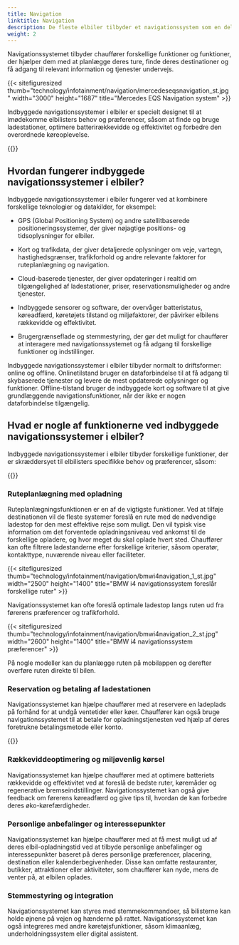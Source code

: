 ```yaml
---
title: Navigation
linktitle: Navigation
description: De fleste elbiler tilbyder et navigationssystem som en del af infotainmentsystemet.
weight: 2
---
```

<!-- markdownlint-disable MD033 -->
Navigationssystemet tilbyder chauffører forskellige funktioner og funktioner, der hjælper dem med at planlægge deres ture, finde deres destinationer og få adgang til relevant information og tjenester undervejs.

{{< sitefiguresized thumb="technology/infotainment/navigation/mercedeseqsnavigation_st.jpg" width="3000" height="1687" title="Mercedes EQS Navigation system" >}}

Indbyggede navigationssystemer i elbiler er specielt designet til at imødekomme elbilisters behov og præferencer, såsom at finde og bruge ladestationer, optimere batterirækkevidde og effektivitet og forbedre den overordnede køreoplevelse.

{{<evkxdisplayaddarticle />}}

## Hvordan fungerer indbyggede navigationssystemer i elbiler?

Indbyggede navigationssystemer i elbiler fungerer ved at kombinere forskellige teknologier og datakilder, for eksempel:

- GPS (Global Positioning System) og andre satellitbaserede positioneringssystemer, der giver nøjagtige positions- og tidsoplysninger for elbiler.

- Kort og trafikdata, der giver detaljerede oplysninger om veje, vartegn, hastighedsgrænser, trafikforhold og andre relevante faktorer for ruteplanlægning og navigation.

- Cloud-baserede tjenester, der giver opdateringer i realtid om tilgængelighed af ladestationer, priser, reservationsmuligheder og andre tjenester.

- Indbyggede sensorer og software, der overvåger batteristatus, køreadfærd, køretøjets tilstand og miljøfaktorer, der påvirker elbilens rækkevidde og effektivitet.

- Brugergrænseflade og stemmestyring, der gør det muligt for chauffører at interagere med navigationssystemet og få adgang til forskellige funktioner og indstillinger.

Indbyggede navigationssystemer i elbiler tilbyder normalt to driftsformer: online og offline. Onlinetilstand bruger en dataforbindelse til at få adgang til skybaserede tjenester og levere de mest opdaterede oplysninger og funktioner. Offline-tilstand bruger de indbyggede kort og software til at give grundlæggende navigationsfunktioner, når der ikke er nogen dataforbindelse tilgængelig.

## Hvad er nogle af funktionerne ved indbyggede navigationssystemer i elbiler?

Indbyggede navigationssystemer i elbiler tilbyder forskellige funktioner, der er skræddersyet til elbilisters specifikke behov og præferencer, såsom:

{{<evkxdisplayaddarticle />}}
### Ruteplanlægning med opladning

Ruteplanlægningsfunktionen er en af ​​de vigtigste funktioner. Ved at tilføje destinationen vil de fleste systemer foreslå en rute med de nødvendige ladestop for den mest effektive rejse som muligt.
Den vil typisk vise information om det forventede opladningsniveau ved ankomst til de forskellige opladere, og hvor meget du skal oplade hvert sted. Chauffører kan ofte filtrere ladestanderne efter forskellige kriterier, såsom operatør, kontakttype, nuværende niveau eller faciliteter.

{{< sitefiguresized thumb="technology/infotainment/navigation/bmwi4navigation_1_st.jpg" width="2500" height="1400" title="BMW i4 navigationssystem foreslår forskellige ruter" >}}

Navigationssystemet kan ofte foreslå optimale ladestop langs ruten ud fra førerens præferencer og trafikforhold.

{{< sitefiguresized thumb="technology/infotainment/navigation/bmwi4navigation_2_st.jpg" width="2600" height="1400" title="BMW i4 navigationssystem præferencer" >}}

På nogle modeller kan du planlægge ruten på mobilappen og derefter overføre ruten direkte til bilen.

### Reservation og betaling af ladestationen

Navigationssystemet kan hjælpe chauffører med at reservere en ladeplads på forhånd for at undgå ventetider eller køer. Chauffører kan også bruge navigationssystemet til at betale for opladningstjenesten ved hjælp af deres foretrukne betalingsmetode eller konto.

{{<evkxdisplayaddarticle />}}

### Rækkeviddeoptimering og miljøvenlig kørsel

Navigationssystemet kan hjælpe chauffører med at optimere batteriets rækkevidde og effektivitet ved at foreslå de bedste ruter, køremåder og regenerative bremseindstillinger. Navigationssystemet kan også give feedback om førerens køreadfærd og give tips til, hvordan de kan forbedre deres øko-kørefærdigheder.

### Personlige anbefalinger og interessepunkter

Navigationssystemet kan hjælpe chauffører med at få mest muligt ud af deres elbil-opladningstid ved at tilbyde personlige anbefalinger og interessepunkter baseret på deres personlige præferencer, placering, destination eller kalenderbegivenheder. Disse kan omfatte restauranter, butikker, attraktioner eller aktiviteter, som chauffører kan nyde, mens de venter på, at elbilen oplades.

### Stemmestyring og integration

Navigationssystemet kan styres med stemmekommandoer, så bilisterne kan holde øjnene på vejen og hænderne på rattet. Navigationssystemet kan også integreres med andre køretøjsfunktioner, såsom klimaanlæg, underholdningssystem eller digital assistent.
